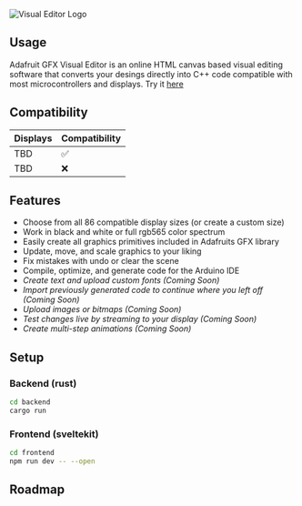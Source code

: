![Visual Editor Logo](https://i.imgur.com/VhjikA2.png)

## Usage

Adafruit GFX Visual Editor is an online HTML canvas based visual editing software that converts your desings directly into C++ code compatible with most microcontrollers and displays. Try it [here](https://pocket.montana.icu/auth/register)

## Compatibility

| Displays  | Compatibility |
| ------------- | ------------- |
| TBD  | ✅  |
| TBD  | ❌  |

## Features

- Choose from all 86 compatible display sizes (or create a custom size)
- Work in black and white or full rgb565 color spectrum
- Easily create all graphics primitives included in Adafruits GFX library
- Update, move, and scale graphics to your liking
- Fix mistakes with undo or clear the scene
- Compile, optimize, and generate code for the Arduino IDE
- _Create text and upload custom fonts (Coming Soon)_
- _Import previously generated code to continue where you left off (Coming Soon)_
- _Upload images or bitmaps (Coming Soon)_
- _Test changes live by streaming to your display (Coming Soon)_
- _Create multi-step animations (Coming Soon)_


## Setup
### Backend (rust)

```bash
cd backend
cargo run 
```

### Frontend (sveltekit)

```bash
cd frontend
npm run dev -- --open 
```
## Roadmap

